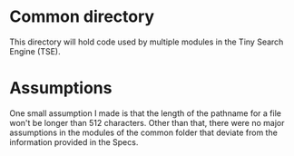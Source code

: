 # Common directory
This directory will hold code used by multiple modules in the Tiny Search Engine (TSE).

# Assumptions 
One small assumption I made is that the length of the pathname for a file won't be longer than 512 characters. Other than that, there were no major assumptions in the modules of the common folder that deviate from the information provided in the Specs. 